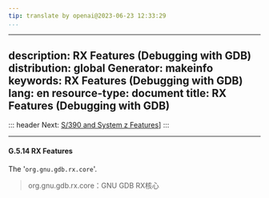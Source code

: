 ```yaml
---
tip: translate by openai@2023-06-23 12:33:29
...
```

---
description: RX Features (Debugging with GDB)
distribution: global
Generator: makeinfo
keywords: RX Features (Debugging with GDB)
lang: en
resource-type: document
title: RX Features (Debugging with GDB)
---
::: header
Next: [S/390 and System z Features](S_002f390-and-System-z-Features.html#S_002f390-and-System-z-Features)]
:::

---

#### G.5.14 RX Features


The '`org.gnu.gdb.rx.core`'.

> org.gnu.gdb.rx.core：GNU GDB RX核心
